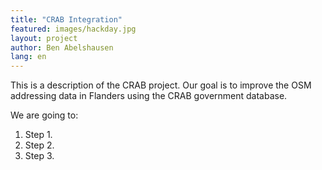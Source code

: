 ```yaml
---
title: "CRAB Integration"
featured: images/hackday.jpg
layout: project
author: Ben Abelshausen
lang: en
---
```


This is a description of the CRAB project. Our goal is to improve the OSM addressing data in Flanders using the CRAB government database.

We are going to:

1. Step 1.
1. Step 2.
1. Step 3.